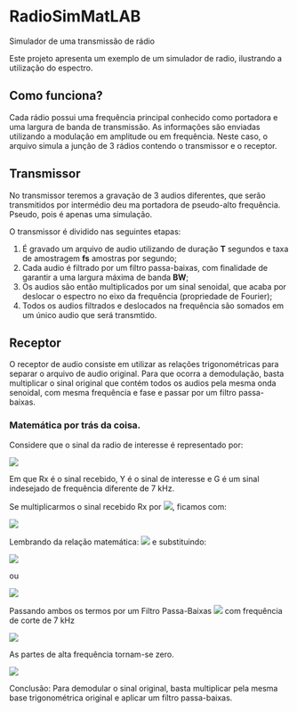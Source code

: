 # RadioSimMatLAB
Simulador de uma transmissão de rádio

Este projeto apresenta um exemplo de um simulador de radio, ilustrando a utilização do espectro.

## Como funciona?
Cada rádio possui uma frequência principal conhecido como portadora e uma largura de banda de transmissão. As informações são enviadas utilizando a modulação em amplitude ou em frequência. Neste caso, o arquivo simula a junção de 3 rádios contendo o transmissor e o receptor.

## Transmissor
No transmissor teremos a gravação de 3 audios diferentes, que serão transmitidos por intermédio deu ma portadora de pseudo-alto frequência. Pseudo, pois é apenas uma simulação.

O transmissor é dividido nas seguintes etapas:
1. É gravado um arquivo de audio utilizando de duração **T** segundos e taxa de amostragem **fs** amostras por segundo;
2. Cada audio é filtrado por um filtro passa-baixas, com finalidade de garantir a uma largura máxima de banda **BW**;
3. Os audios são então multiplicados por um sinal senoidal, que acaba por deslocar o espectro no eixo da frequência (propriedade de Fourier);
4. Todos os audios filtrados e deslocados na frequência são somados em um único audio que será transmtido.

## Receptor
O receptor de audio consiste em utilizar as relações trigonométricas para separar o arquivo de audio original.
Para que ocorra a demodulação, basta multiplicar o sinal original que contém todos os audios pela mesma onda senoidal, com mesma frequência e fase e passar por um filtro passa-baixas.

### Matemática por trás da coisa.
Considere que o sinal da radio de interesse é representado por:

<img src="https://render.githubusercontent.com/render/math?math=Rx = Y {cos(2\pi\cdot 7000\cdot t)} %2B G">

Em que Rx é o sinal recebido, Y é o sinal de interesse e G é um sinal indesejado de frequência diferente de 7 kHz.

Se multiplicarmos o sinal recebido Rx por <img src="https://render.githubusercontent.com/render/math?math=cos(2\pi\cdot 7000\cdot t)">, ficamos com:

<img src="https://render.githubusercontent.com/render/math?math=Rx\cdot {cos(2\pi\cdot 7000\cdot t)} = Y {cos^2{(2\pi\cdot 7000\cdot t)}} %2B G\cdot {cos(2\pi\cdot 7000\cdot t)}">

Lembrando da relação matemática:
<img src="https://render.githubusercontent.com/render/math?math=cos^2(a) %2B sin^2(a) = 1 \rightarrow  cos^2(a) = 1 - sin^2(a)"> e substituindo:

<img src="https://render.githubusercontent.com/render/math?math=Rx\cdot {cos(2\pi\cdot 7000\cdot t)} = Y (1 - sin^2(2\pi\cdot 7000\cdot t)) %2B G\cdot {cos(2\pi\cdot 7000\cdot t)}">

ou

<img src="https://render.githubusercontent.com/render/math?math=Rx\cdot {cos(2\pi\cdot 7000\cdot t)} = Y - Y\cdot sin^2(2\pi\cdot 7000\cdot t) %2B G\cdot {cos(2\pi\cdot 7000\cdot t)}">

Passando ambos os termos por um Filtro Passa-Baixas <img src="https://render.githubusercontent.com/render/math?math=f_{pb}(\cdot)"> com frequência de corte de 7 kHz

<img src="https://render.githubusercontent.com/render/math?math=f_{pb}(Rx\cdot {cos(2\pi\cdot 7000\cdot t)}) = f_{pb}(Y - Y\cdot sin^2(2\pi\cdot 7000\cdot t) %2B G\cdot {cos(2\pi\cdot 7000\cdot t)})">

As partes de alta frequência tornam-se zero.

<img src="https://render.githubusercontent.com/render/math?math=f_{pb}(Rx\cdot {cos(2\pi\cdot 7000\cdot t)}) = Y">

Conclusão:
Para demodular o sinal original, basta multiplicar pela mesma base trigonométrica original e aplicar um filtro passa-baixas.
